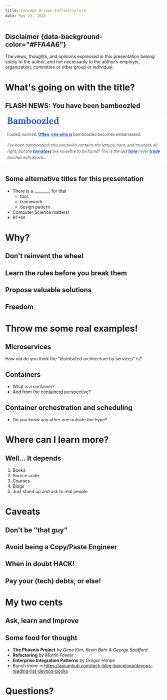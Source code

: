 ```yaml
---
title: Concept Driven Infrastructure
date: May 29, 2018
---
```


## Disclaimer {data-background-color="#FFA4A6"}

The views, thoughts, and opinions expressed in this presentation belong solely
to the author, and not necessarily to the author’s employer, organization,
committee or other group or individual.

# What's going on with the title?

## FLASH NEWS: You have been bamboozled

![Thanks Urban Dictionary](../../static/img/bamboozled.png)

## Some alternative titles for this presentation

- There is a ________ for that
    * tool
    * framework
    * design pattern
- Computer Science matters!
- RT*M

# Why?

## Don't reinvent the wheel

## Learn the rules before you break them

## Propose valuable solutions

## Freedom

# Throw me some real examples!

## Microservices

How old do you think the "distributed architecture by services" is?

## Containers

- What is a container?
- And from the [containerd](https://containerd.io/) perspective?
<!-- You can see the Cloud Native Computing Foundation as well https://www.cncf.io/ -->

## Container orchestration and scheduling

- Do you know any other one outside the hype?

# Where can I learn more?

## Well... It depends

1. Books
2. Source code
3. Courses
4. Blogs
5. Just stand up and ask to real people

# Caveats

## Don't be "that guy"

## Avoid being a Copy/Paste Engineer

## When in doubt HACK!

## Pay your (tech) debts, or else!

# My two cents

## Ask, learn and Improve

## Some food for thought

- **The Phoenix Project** by *Gene Kim, Kevin Behr & George Spafford*
- **Refactoring** by *Martin Fowler*
- **Enterprise Integration Patterns** by *Gregor Hohpe*
- Bunch more -> <https://apiumhub.com/tech-blog-barcelona/devops-reading-list-devops-books>

# Questions?
